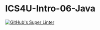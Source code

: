 # ICS4U-Intro-06-Java

[![GitHub's Super Linter](https://github.com/mr-coxall/ICS4U-Unit1-02-Java-Energy/workflows/GitHub's%20Super%20Linter/badge.svg)](https://github.com/mr-coxall/ICS4U-Unit1-02-Java-Energy/actions)
